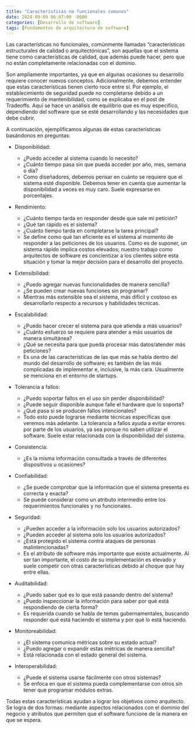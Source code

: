 ```yaml
---
title: "Características no funcionales comunes"
date: 2024-09-09 06:07:00 -0600
categories: [Desarrollo de software]
tags: [Fundamentos de arquitectura de software]
---
```


Las características no funcionales, comúnmente llamadas “características estructurales de calidad o arquitectónicas”, son aquellas que el sistema tiene como características de calidad, que además puede hacer, pero que no están completamente relacionadas con el dominio.

Son ampliamente importantes, ya que en algunas ocasiones su desarrollo requiere conocer nuevos conceptos. Adicionalmente, debemos entender que estas características tienen cierto roce entre sí. Por ejemplo, el establecimiento de seguridad puede no completarse debido a un requerimiento de mantenibilidad, como se explicaba en el post de Tradeoffs. Aquí se hace un análisis de equilibrio que es muy específico, dependiendo del software que se esté desarrollando y las necesidades que debe cubrir.

A continuación, ejemplificamos algunas de estas características basándonos en preguntas:

* Disponibilidad:
    * ¿Puedo acceder al sistema cuando lo necesito?
    * ¿Cuánto tiempo pasa sin que pueda acceder por año, mes, semana o día?
    * Como diseñadores, debemos pensar en cuánto se requiere que el sistema esté disponible. Debemos tener en cuenta que aumentar la disponibilidad a veces es muy caro. Suele expresarse en porcentajes.

* Rendimiento:
    * ¿Cuánto tiempo tarda en responder desde que sale mi petición?
    * ¿Qué tan rápido es el sistema?
    * ¿Cuánto tiempo tarda en completarse la tarea principal?
    * Se define como qué tan eficiente es el sistema al momento de responder a las peticiones de los usuarios. Como es de suponer, un sistema rápido implica costos elevados; nuestro trabajo como arquitectos de software es concientizar a los clientes sobre esta situación y tomar la mejor decisión para el desarrollo del proyecto.

* Extensibilidad:
    * ¿Puedo agregar nuevas funcionalidades de manera sencilla?
    * ¿Se pueden crear nuevas funciones sin programar?
    * Mientras más extensible sea el sistema, más difícil y costoso es desarrollarlo respecto a recursos y habilidades técnicas.

* Escalabilidad:
    * ¿Puedo hacer crecer el sistema para que atienda a más usuarios?
    * ¿Cuánto esfuerzo se requiere para atender a más usuarios de manera simultánea?
    * ¿Qué se necesita para que pueda procesar más datos/atender más peticiones?
    * Es una de las características de las que más se habla dentro del mundo del desarrollo de software; es también de las más complicadas de implementar e, inclusive, la más cara. Usualmente se menciona en el entorno de startups.


* Tolerancia a fallos:
    * ¿Puedo soportar fallos en el uso sin perder disponibilidad?
    * ¿Puede seguir disponible aunque falle el hardware que lo soporta?
    * ¿Qué pasa si se producen fallos intencionales?
    * Todo esto puede lograrse mediante técnicas específicas que veremos más adelante. La tolerancia a fallos ayuda a evitar errores por parte de los usuarios, ya sea porque no saben utilizar el software. Suele estar relacionada con la disponibilidad del sistema.

* Consistencia:
    * ¿Es la misma información consultada a través de diferentes dispositivos u ocasiones?

* Confiabilidad:
    * ¿Se puede comprobar que la información que el sistema presenta es correcta y exacta?
    * Se puede considerar como un atributo intermedio entre los requerimientos funcionales y no funcionales.

* Seguridad:
    * ¿Pueden acceder a la información solo los usuarios autorizados?
    * ¿Pueden acceder al sistema solo los usuarios autorizados?
    * ¿Está protegido el sistema contra ataques de personas malintencionadas?
    * Es el atributo de software más importante que existe actualmente. Al ser tan importante, el costo de su implementación es elevado y suele competir con otras características debido al choque que hay entre ellas.

* Auditabilidad:
    * ¿Puedo saber qué es lo que está pasando dentro del sistema?
    * ¿Puedo inspeccionar la información para saber por qué está respondiendo de cierta forma?
    * Es requerida cuando se habla de temas gubernamentales, buscando responder qué está haciendo el sistema y por qué lo está haciendo.

* Monitoreabilidad:
    * ¿El sistema comunica métricas sobre su estado actual?
    * ¿Puedo agregar o expandir estas métricas de manera sencilla?
    * Está relacionada con el estado general del sistema.

* Interoperabilidad:
    * ¿Puede el sistema usarse fácilmente con otros sistemas?
    * Se enfoca en que el sistema pueda complementarse con otros sin tener que programar módulos extras.

Todas estas características ayudan a lograr los objetivos como arquitecto. Se logra de dos formas: mediante aspectos relacionados con el dominio del negocio y atributos que permiten que el software funcione de la manera en que se espera.